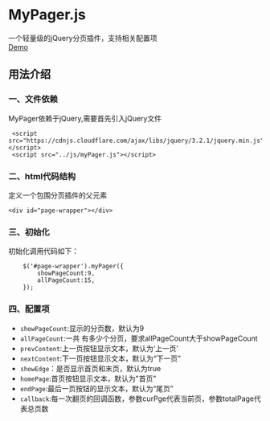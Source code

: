 # MyPager.js
一个轻量级的jQuery分页插件，支持相关配置项  
[Demo](hhttps://bobofangwei.github.io/UIcomponnets/%E5%88%86%E9%A1%B5%E6%8F%92%E4%BB%B6/mypager/demo/myPager.html)
## 用法介绍
### 一、文件依赖
MyPager依赖于jQuery,需要首先引入jQuery文件
```
 <script src="https://cdnjs.cloudflare.com/ajax/libs/jquery/3.2.1/jquery.min.js"></script>
 <script src="../js/myPager.js"></script>
```
### 二、html代码结构
定义一个包围分页插件的父元素
```
<div id="page-wrapper"></div>
```
### 三、初始化
初始化调用代码如下：
```
    $('#page-wrapper').myPager({
        showPageCount:9,
        allPageCount:15,        
    });
```
### 四、配置项
+ `showPageCount`:显示的分页数，默认为9
+ `allPageCount`:一共 有多少个分页，要求allPageCount大于showPageCount
+ `prevContent`:上一页按钮显示文本，默认为‘上一页’
+ `nextContent`:下一页按钮显示文本，默认为“下一页”
+ `showEdge`：是否显示首页和末页，默认为true
+ `homePage`:首页按钮显示文本，默认为"首页"
+ `endPage`:最后一页按钮的显示文本，默认为“尾页”
+ `callback`:每一次翻页的回调函数，参数curPge代表当前页，参数totalPage代表总页数